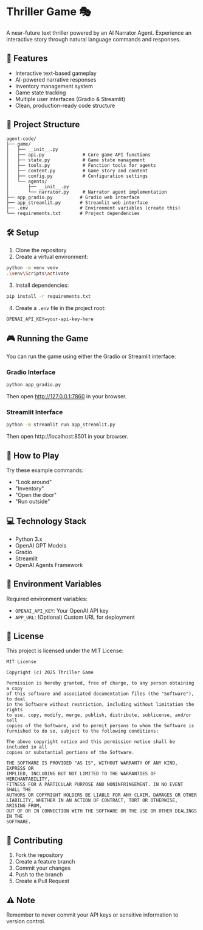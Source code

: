 # Thriller Game 🎭

A near-future text thriller powered by an AI Narrator Agent. Experience an interactive story through natural language commands and responses.

## 🚀 Features

- Interactive text-based gameplay
- AI-powered narrative responses
- Inventory management system
- Game state tracking
- Multiple user interfaces (Gradio & Streamlit)
- Clean, production-ready code structure

## 📁 Project Structure

```
agent-code/
├── game/
│   ├── __init__.py
│   ├── api.py              # Core game API functions
│   ├── state.py            # Game state management
│   ├── tools.py            # Function tools for agents
│   ├── content.py          # Game story and content
│   ├── config.py           # Configuration settings
│   └── agents/
│       ├── __init__.py
│       └── narrator.py     # Narrator agent implementation
├── app_gradio.py          # Gradio web interface
├── app_streamlit.py       # Streamlit web interface
├── .env                   # Environment variables (create this)
└── requirements.txt       # Project dependencies
```

## 🛠️ Setup

1. Clone the repository
2. Create a virtual environment:

```bash
python -m venv venv
.\venv\Scripts\activate
```

3. Install dependencies:

```bash
pip install -r requirements.txt
```

4. Create a `.env` file in the project root:

```env
OPENAI_API_KEY=your-api-key-here
```

## 🎮 Running the Game

You can run the game using either the Gradio or Streamlit interface:

### Gradio Interface

```bash
python app_gradio.py
```

Then open http://127.0.0.1:7860 in your browser.

### Streamlit Interface

```bash
python -m streamlit run app_streamlit.py
```

Then open http://localhost:8501 in your browser.

## 🎯 How to Play

Try these example commands:

- "Look around"
- "Inventory"
- "Open the door"
- "Run outside"

## 💻 Technology Stack

- Python 3.x
- OpenAI GPT Models
- Gradio
- Streamlit
- OpenAI Agents Framework

## 🔑 Environment Variables

Required environment variables:

- `OPENAI_API_KEY`: Your OpenAI API key
- `APP_URL`: (Optional) Custom URL for deployment

## 📝 License

This project is licensed under the MIT License:

```
MIT License

Copyright (c) 2025 Thriller Game

Permission is hereby granted, free of charge, to any person obtaining a copy
of this software and associated documentation files (the "Software"), to deal
in the Software without restriction, including without limitation the rights
to use, copy, modify, merge, publish, distribute, sublicense, and/or sell
copies of the Software, and to permit persons to whom the Software is
furnished to do so, subject to the following conditions:

The above copyright notice and this permission notice shall be included in all
copies or substantial portions of the Software.

THE SOFTWARE IS PROVIDED "AS IS", WITHOUT WARRANTY OF ANY KIND, EXPRESS OR
IMPLIED, INCLUDING BUT NOT LIMITED TO THE WARRANTIES OF MERCHANTABILITY,
FITNESS FOR A PARTICULAR PURPOSE AND NONINFRINGEMENT. IN NO EVENT SHALL THE
AUTHORS OR COPYRIGHT HOLDERS BE LIABLE FOR ANY CLAIM, DAMAGES OR OTHER
LIABILITY, WHETHER IN AN ACTION OF CONTRACT, TORT OR OTHERWISE, ARISING FROM,
OUT OF OR IN CONNECTION WITH THE SOFTWARE OR THE USE OR OTHER DEALINGS IN THE
SOFTWARE.
```

## 🤝 Contributing

1. Fork the repository
2. Create a feature branch
3. Commit your changes
4. Push to the branch
5. Create a Pull Request

## ⚠️ Note

Remember to never commit your API keys or sensitive information to version control.
